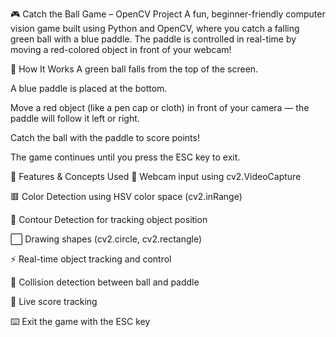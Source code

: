 🎮 Catch the Ball Game – OpenCV Project
A fun, beginner-friendly computer vision game built using Python and OpenCV, where you catch a falling green ball with a blue paddle. The paddle is controlled in real-time by moving a red-colored object in front of your webcam!

📌 How It Works
A green ball falls from the top of the screen.

A blue paddle is placed at the bottom.

Move a red object (like a pen cap or cloth) in front of your camera — the paddle will follow it left or right.

Catch the ball with the paddle to score points!

The game continues until you press the ESC key to exit.

🚀 Features & Concepts Used
🎥 Webcam input using cv2.VideoCapture

🟥 Color Detection using HSV color space (cv2.inRange)

🧠 Contour Detection for tracking object position

⬜ Drawing shapes (cv2.circle, cv2.rectangle)

⚡ Real-time object tracking and control

🧩 Collision detection between ball and paddle

🧮 Live score tracking

⌨️ Exit the game with the ESC key
